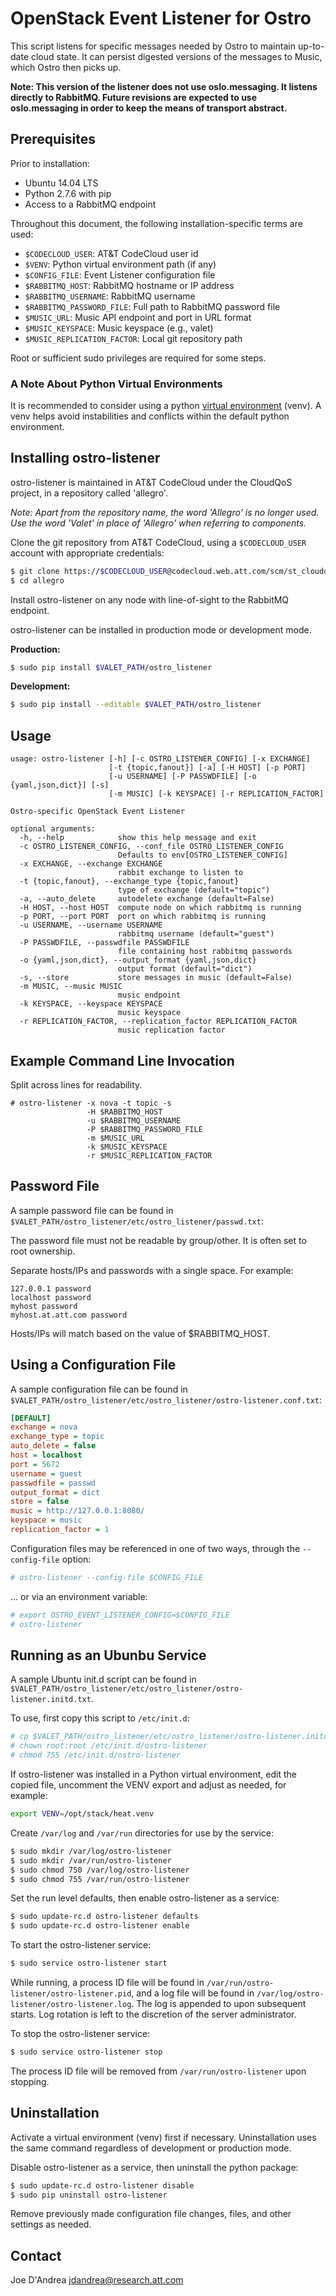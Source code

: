 # OpenStack Event Listener for Ostro

This script listens for specific messages needed by Ostro to maintain up-to-date cloud state. It can persist digested versions of the messages to Music, which Ostro then picks up.

**Note: This version of the listener does not use oslo.messaging. It listens directly to RabbitMQ. Future revisions are expected to use oslo.messaging in order to keep the means of transport abstract.**

## Prerequisites

Prior to installation:

* Ubuntu 14.04 LTS
* Python 2.7.6 with pip
* Access to a RabbitMQ endpoint

Throughout this document, the following installation-specific terms are used:

* ``$CODECLOUD_USER``: AT&T CodeCloud user id
* ``$VENV``: Python virtual environment path (if any)
* ``$CONFIG_FILE``: Event Listener configuration file
* ``$RABBITMQ_HOST``: RabbitMQ hostname or IP address
* ``$RABBITMQ_USERNAME``: RabbitMQ username
* ``$RABBITMQ_PASSWORD_FILE``: Full path to RabbitMQ password file
* ``$MUSIC_URL``: Music API endpoint and port in URL format
* ``$MUSIC_KEYSPACE``: Music keyspace (e.g., valet)
* ``$MUSIC_REPLICATION_FACTOR``: Local git repository path

Root or sufficient sudo privileges are required for some steps.

### A Note About Python Virtual Environments

It is recommended to consider using a python [virtual environment](http://docs.python-guide.org/en/latest/dev/virtualenvs/) (venv). A venv helps avoid instabilities and conflicts within the default python environment.

## Installing ostro-listener

ostro-listener is maintained in AT&T CodeCloud under the CloudQoS project, in a repository called 'allegro'.

*Note: Apart from the repository name, the word 'Allegro' is no longer used. Use the word 'Valet' in place of 'Allegro' when referring to components.*

Clone the git repository from AT&T CodeCloud, using a ``$CODECLOUD_USER`` account with appropriate credentials:

```bash
$ git clone https://$CODECLOUD_USER@codecloud.web.att.com/scm/st_cloudqos/allegro.git
$ cd allegro
```

Install ostro-listener on any node with line-of-sight to the RabbitMQ endpoint.

ostro-listener can be installed in production mode or development mode.

**Production:**

```bash
$ sudo pip install $VALET_PATH/ostro_listener
```

**Development:**

```bash
$ sudo pip install --editable $VALET_PATH/ostro_listener
```

## Usage

```
usage: ostro-listener [-h] [-c OSTRO_LISTENER_CONFIG] [-x EXCHANGE]
                      [-t {topic,fanout}] [-a] [-H HOST] [-p PORT]
                      [-u USERNAME] [-P PASSWDFILE] [-o {yaml,json,dict}] [-s]
                      [-m MUSIC] [-k KEYSPACE] [-r REPLICATION_FACTOR]

Ostro-specific OpenStack Event Listener

optional arguments:
  -h, --help            show this help message and exit
  -c OSTRO_LISTENER_CONFIG, --conf_file OSTRO_LISTENER_CONFIG
                        Defaults to env[OSTRO_LISTENER_CONFIG]
  -x EXCHANGE, --exchange EXCHANGE
                        rabbit exchange to listen to
  -t {topic,fanout}, --exchange_type {topic,fanout}
                        type of exchange (default="topic")
  -a, --auto_delete     autodelete exchange (default=False)
  -H HOST, --host HOST  compute node on which rabbitmq is running
  -p PORT, --port PORT  port on which rabbitmq is running
  -u USERNAME, --username USERNAME
                        rabbitmq username (default="guest")
  -P PASSWDFILE, --passwdfile PASSWDFILE
                        file containing host rabbitmq passwords
  -o {yaml,json,dict}, --output_format {yaml,json,dict}
                        output format (default="dict")
  -s, --store           store messages in music (default=False)
  -m MUSIC, --music MUSIC
                        music endpoint
  -k KEYSPACE, --keyspace KEYSPACE
                        music keyspace
  -r REPLICATION_FACTOR, --replication_factor REPLICATION_FACTOR
                        music replication factor
```

## Example Command Line Invocation

Split across lines for readability.

```
# ostro-listener -x nova -t topic -s
                 -H $RABBITMQ_HOST
                 -u $RABBITMQ_USERNAME
                 -P $RABBITMQ_PASSWORD_FILE
                 -m $MUSIC_URL
                 -k $MUSIC_KEYSPACE
                 -r $MUSIC_REPLICATION_FACTOR
```

## Password File

A sample password file can be found in ``$VALET_PATH/ostro_listener/etc/ostro_listener/passwd.txt``:

The password file must not be readable by group/other. It is often set to root ownership.

Separate hosts/IPs and passwords with a single space. For example:

```
127.0.0.1 password
localhost password
myhost password
myhost.at.att.com password
```

Hosts/IPs will match based on the value of $RABBITMQ_HOST.

## Using a Configuration File

A sample configuration file can be found in ``$VALET_PATH/ostro_listener/etc/ostro_listener/ostro-listener.conf.txt``:

```ini
[DEFAULT]
exchange = nova
exchange_type = topic
auto_delete = false
host = localhost
port = 5672
username = guest
passwdfile = passwd
output_format = dict
store = false
music = http://127.0.0.1:8080/
keyspace = music
replication_factor = 1
```

Configuration files may be referenced in one of two ways, through the ``--config-file`` option:

```bash
# ostro-listener --config-file $CONFIG_FILE
```

... or via an environment variable:

```bash
# export OSTRO_EVENT_LISTENER_CONFIG=$CONFIG_FILE
# ostro-listener
```

## Running as an Ubunbu Service

A sample Ubuntu init.d script can be found in ``$VALET_PATH/ostro_listener/etc/ostro_listener/ostro-listener.initd.txt``.

To use, first copy this script to ``/etc/init.d``:

```bash
# cp $VALET_PATH/ostro_listener/etc/ostro_listener/ostro-listener.initd.txt /etc/init.d/ostro-listener
# chown root:root /etc/init.d/ostro-listener
# chmod 755 /etc/init.d/ostro-listener
```

If ostro-listener was installed in a Python virtual environment, edit the copied file, uncomment the VENV export and adjust as needed, for example:

```bash
export VENV=/opt/stack/heat.venv
```

Create ``/var/log`` and ``/var/run`` directories for use by the service:

```bash
$ sudo mkdir /var/log/ostro-listener
$ sudo mkdir /var/run/ostro-listener
$ sudo chmod 750 /var/log/ostro-listener
$ sudo chmod 755 /var/run/ostro-listener
```

Set the run level defaults, then enable ostro-listener as a service:

```bash
$ sudo update-rc.d ostro-listener defaults
$ sudo update-rc.d ostro-listener enable
```

To start the ostro-listener service:

```bash
$ sudo service ostro-listener start
```

While running, a process ID file will be found in ``/var/run/ostro-listener/ostro-listener.pid``, and a log file will be found in ``/var/log/ostro-listener/ostro-listener.log``. The log is appended to upon subsequent starts. Log rotation is left to the discretion of the server administrator.

To stop the ostro-listener service:

```bash
$ sudo service ostro-listener stop
```

The process ID file will be removed from ``/var/run/ostro-listener`` upon stopping.

## Uninstallation

Activate a virtual environment (venv) first if necessary. Uninstallation uses the same command regardless of development or production mode.

Disable ostro-listener as a service, then uninstall the python package:

```bash
$ sudo update-rc.d ostro-listener disable
$ sudo pip uninstall ostro-listener
```

Remove previously made configuration file changes, files, and other settings as needed.

## Contact

Joe D'Andrea <jdandrea@research.att.com>
